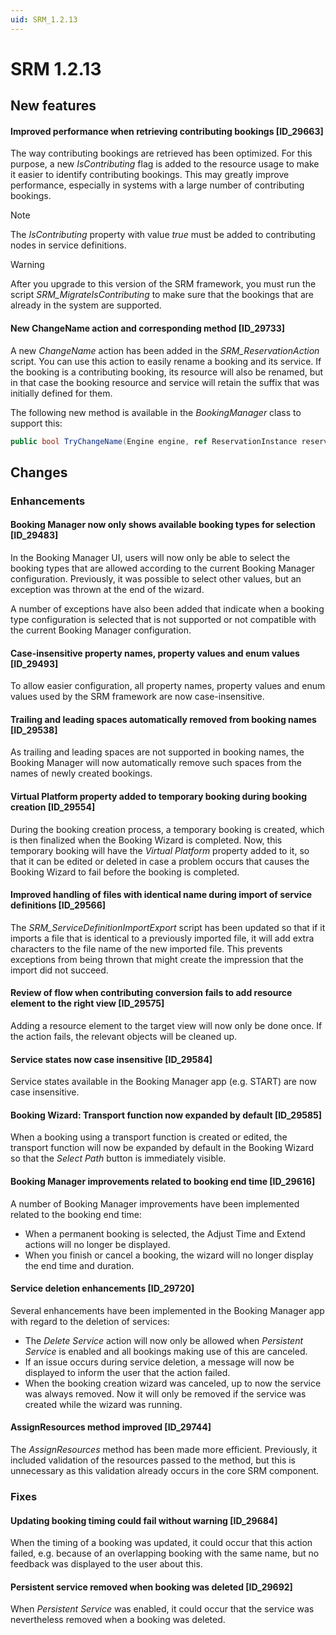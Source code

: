 ```yaml
---
uid: SRM_1.2.13
---
```


# SRM 1.2.13

## New features

#### Improved performance when retrieving contributing bookings \[ID_29663\]

The way contributing bookings are retrieved has been optimized. For this purpose, a new *IsContributing* flag is added to the resource usage to make it easier to identify contributing bookings. This may greatly improve performance, especially in systems with a large number of contributing bookings.

> [!NOTE]
> The *IsContributing* property with value *true* must be added to contributing nodes in service definitions.

> [!WARNING]
> After you upgrade to this version of the SRM framework, you must run the script *SRM_MigrateIsContributing* to make sure that the bookings that are already in the system are supported.

#### New ChangeName action and corresponding method \[ID_29733\]

A new *ChangeName* action has been added in the *SRM_ReservationAction* script. You can use this action to easily rename a booking and its service. If the booking is a contributing booking, its resource will also be renamed, but in that case the booking resource and service will retain the suffix that was initially defined for them.

The following new method is available in the *BookingManager* class to support this:

```csharp
public bool TryChangeName(Engine engine, ref ReservationInstance reservation, ChangeNameInputData data);
```

## Changes

### Enhancements

#### Booking Manager now only shows available booking types for selection \[ID_29483\]

In the Booking Manager UI, users will now only be able to select the booking types that are allowed according to the current Booking Manager configuration. Previously, it was possible to select other values, but an exception was thrown at the end of the wizard.

A number of exceptions have also been added that indicate when a booking type configuration is selected that is not supported or not compatible with the current Booking Manager configuration.

#### Case-insensitive property names, property values and enum values \[ID_29493\]

To allow easier configuration, all property names, property values and enum values used by the SRM framework are now case-insensitive.

#### Trailing and leading spaces automatically removed from booking names \[ID_29538\]

As trailing and leading spaces are not supported in booking names, the Booking Manager will now automatically remove such spaces from the names of newly created bookings.

#### Virtual Platform property added to temporary booking during booking creation \[ID_29554\]

During the booking creation process, a temporary booking is created, which is then finalized when the Booking Wizard is completed. Now, this temporary booking will have the *Virtual Platform* property added to it, so that it can be edited or deleted in case a problem occurs that causes the Booking Wizard to fail before the booking is completed.

#### Improved handling of files with identical name during import of service definitions \[ID_29566\]

The *SRM_ServiceDefinitionImportExport* script has been updated so that if it imports a file that is identical to a previously imported file, it will add extra characters to the file name of the new imported file. This prevents exceptions from being thrown that might create the impression that the import did not succeed.

#### Review of flow when contributing conversion fails to add resource element to the right view \[ID_29575\]

Adding a resource element to the target view will now only be done once. If the action fails, the relevant objects will be cleaned up.

#### Service states now case insensitive \[ID_29584\]

Service states available in the Booking Manager app (e.g. START) are now case insensitive.

#### Booking Wizard: Transport function now expanded by default \[ID_29585\]

When a booking using a transport function is created or edited, the transport function will now be expanded by default in the Booking Wizard so that the *Select Path* button is immediately visible.

#### Booking Manager improvements related to booking end time \[ID_29616\]

A number of Booking Manager improvements have been implemented related to the booking end time:

- When a permanent booking is selected, the Adjust Time and Extend actions will no longer be displayed.
- When you finish or cancel a booking, the wizard will no longer display the end time and duration.

#### Service deletion enhancements \[ID_29720\]

Several enhancements have been implemented in the Booking Manager app with regard to the deletion of services:

- The *Delete Service* action will now only be allowed when *Persistent Service* is enabled and all bookings making use of this are canceled.
- If an issue occurs during service deletion, a message will now be displayed to inform the user that the action failed.
- When the booking creation wizard was canceled, up to now the service was always removed. Now it will only be removed if the service was created while the wizard was running.

#### AssignResources method improved \[ID_29744\]

The *AssignResources* method has been made more efficient. Previously, it included validation of the resources passed to the method, but this is unnecessary as this validation already occurs in the core SRM component.

### Fixes

#### Updating booking timing could fail without warning \[ID_29684\]

When the timing of a booking was updated, it could occur that this action failed, e.g. because of an overlapping booking with the same name, but no feedback was displayed to the user about this.

#### Persistent service removed when booking was deleted \[ID_29692\]

When *Persistent Service* was enabled, it could occur that the service was nevertheless removed when a booking was deleted.
